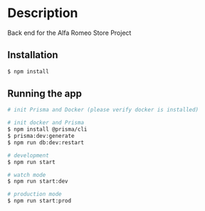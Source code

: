 # Description

Back end for the Alfa Romeo Store Project

## Installation

```bash
$ npm install
```

## Running the app

```bash
# init Prisma and Docker (please verify docker is installed)

# init docker and Prisma
$ npm install @prisma/cli
$ prisma:dev:generate
$ npm run db:dev:restart

# development
$ npm run start

# watch mode
$ npm run start:dev

# production mode
$ npm run start:prod
```